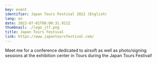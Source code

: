 ```yaml
---
key: event
identifier: Japan Tours Festival 2022 (English)
lang: en
date: 2022-07-01T08:00:31.921Z
thumbnail: ./logo_jtf.png
title: Japan Tours Festival
link: https://www.japantoursfestival.com/
---
```

Meet me for a conference dedicated to airsoft as well as photo/signing sessions at the exhibition center in Tours during the Japan Tours Festival!